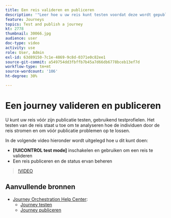 ```yaml
---
title: Een reis valideren en publiceren
description: '"Leer hoe u uw reis kunt testen voordat deze wordt gepubliceerd met testprofielen. ’'
feature: Journeys
topics: Test and publish a journey
kt: 2778
thumbnail: 30066.jpg
audience: user
doc-type: video
activity: use
role: User, Admin
exl-id: 63d89150-7c1e-4869-9c8d-0371e0c82ee1
source-git-commit: a549754dd3fbffb7b45a7d66db6778bceb13ef7d
workflow-type: tm+mt
source-wordcount: '106'
ht-degree: 30%

---
```


# Een journey valideren en publiceren

U kunt uw reis vóór zijn publicatie testen, gebruikend testprofielen. Het testen van de reis staat u toe om te analyseren hoe de individuen door de reis stromen en om vóór publicatie problemen op te lossen.

In de volgende video hieronder wordt uitgelegd hoe u dit kunt doen:

* **[!UICONTROL test mode]** inschakelen en gebruiken om een reis te valideren
* Een reis publiceren en de status ervan beheren

>[!VIDEO](https://video.tv.adobe.com/v/30066?quality=12)

## Aanvullende bronnen

* [Journey Orchestration Help Center](https://experienceleague.adobe.com/docs/journeys/using/journey-orchestration-home.html?lang=nl):
   * [Journey testen](https://experienceleague.adobe.com/docs/journeys/using/building-journeys/testing-the-journey.html)
   * [Journey publiceren](https://experienceleague.adobe.com/docs/journeys/using/building-journeys/publishing-the-journey.html)
